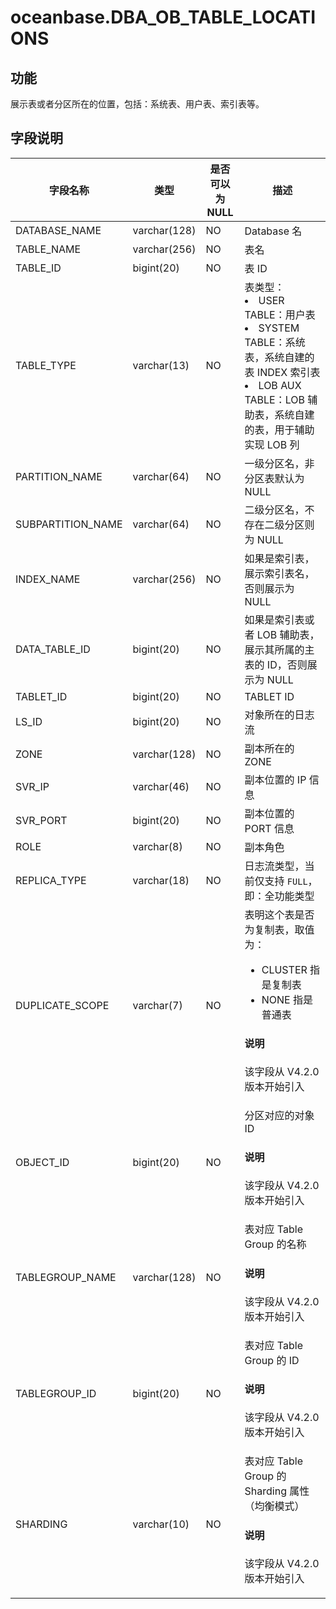 # oceanbase.DBA_OB_TABLE_LOCATIONS

## 功能

展示表或者分区所在的位置，包括：系统表、用户表、索引表等。

## 字段说明

| 字段名称 | 类型 | 是否可以为 NULL | 描述 |
| --- | --- | --- | --- |
| DATABASE_NAME | varchar(128) | NO | Database 名 |
| TABLE_NAME | varchar(256) | NO | 表名 |
| TABLE_ID | bigint(20) | NO | 表 ID |
| TABLE_TYPE | varchar(13) | NO | 表类型：<li>USER TABLE：用户表<li>SYSTEM TABLE：系统表，系统自建的表 INDEX 索引表<li>LOB AUX TABLE：LOB 辅助表，系统自建的表，用于辅助实现 LOB 列 |
| PARTITION_NAME | varchar(64) | NO | 一级分区名，非分区表默认为 NULL |
| SUBPARTITION_NAME | varchar(64) | NO | 二级分区名，不存在二级分区则为 NULL |
| INDEX_NAME | varchar(256) | NO | 如果是索引表，展示索引表名，否则展示为 NULL |
| DATA_TABLE_ID | bigint(20) | NO | 如果是索引表或者 LOB 辅助表，展示其所属的主表的 ID，否则展示为 NULL |
| TABLET_ID | bigint(20) | NO | TABLET ID |
| LS_ID | bigint(20) | NO | 对象所在的日志流 |
| ZONE | varchar(128) | NO | 副本所在的 ZONE  |
| SVR_IP | varchar(46) | NO | 副本位置的 IP 信息 |
| SVR_PORT | bigint(20) | NO | 副本位置的 PORT 信息 |
| ROLE | varchar(8) | NO | 副本角色 |
| REPLICA_TYPE | varchar(18) | NO | 日志流类型，当前仅支持 `FULL`，即：全功能类型 |
| DUPLICATE_SCOPE | varchar(7) | NO | 表明这个表是否为复制表，取值为：<ul><li>CLUSTER 指是复制表  </li><li>NONE 指是普通表 </li></ul><main id="notice" type='explain'><h4>说明</h4><p>该字段从 V4.2.0 版本开始引入</p></main> |
| OBJECT_ID | bigint(20) | NO | 分区对应的对象 ID<main id="notice" type='explain'><h4>说明</h4><p>该字段从 V4.2.0 版本开始引入</p></main> |
| TABLEGROUP_NAME | varchar(128) | NO | 表对应 Table Group 的名称<main id="notice" type='explain'><h4>说明</h4><p>该字段从 V4.2.0 版本开始引入</p></main> |
| TABLEGROUP_ID | bigint(20) | NO | 表对应 Table Group 的 ID<main id="notice" type='explain'><h4>说明</h4><p>该字段从 V4.2.0 版本开始引入</p></main> |
| SHARDING | varchar(10) | NO | 表对应 Table Group 的 Sharding 属性（均衡模式）<main id="notice" type='explain'><h4>说明</h4><p>该字段从 V4.2.0 版本开始引入</p></main> |
